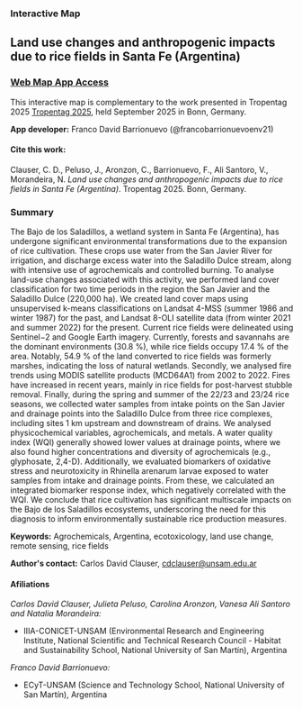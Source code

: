 ### Interactive Map
## Land use changes and anthropogenic impacts due to rice fields in Santa Fe (Argentina)

### **[Web Map App Access](https://francobarrionuevoenv21.github.io/LUC_RiceFields_SantaFe_WebMapApp/)** 


This interactive map is complementary to the work presented in Tropentag 2025
[Tropentag 2025](https://www.tropentag.de/conference/general.php), held September 2025 in Bonn, Germany.

**App developer:** Franco David Barrionuevo (@francobarrionuevoenv21)


#### Cite this work:

Clauser, C. D., Peluso, J., Aronzon, C., Barrionuevo, F., Ali Santoro, V., Morandeira, N. *Land use changes and anthropogenic impacts due to rice fields in Santa Fe (Argentina)*. Tropentag 2025. Bonn, Germany. 


### Summary

The Bajo de los Saladillos, a wetland system in Santa Fe (Argentina), has undergone significant environmental transformations due to the expansion of rice cultivation. These crops use water from the San Javier River for irrigation, and discharge excess water into the Saladillo Dulce stream, along with intensive use of agrochemicals and controlled burning. To analyse land-use changes associated with this activity, we performed land cover classification for two time periods in the region  the San Javier and the Saladillo Dulce (220,000 ha). We created land cover maps using unsupervised k-means classifications on Landsat 4-MSS (summer 1986 and winter 1987) for the past, and Landsat 8-OLI satellite data (from winter 2021 and summer 2022) for the present. Current rice fields were delineated using Sentinel−2 and Google Earth imagery. Currently, forests and savannahs are the dominant environments (30.8 %), while rice fields occupy 17.4 % of the area. Notably, 54.9 % of the land converted to rice fields was formerly marshes, indicating the loss of natural wetlands. Secondly, we analysed fire trends using MODIS satellite products (MCD64A1) from 2002 to 2022. Fires have increased in recent years, mainly in rice fields for post-harvest stubble removal. Finally, during the spring and summer of the 22/23 and 23/24 rice seasons, we collected water samples from intake points on the San Javier and drainage points into the Saladillo Dulce from three rice complexes, including sites 1 km upstream and downstream of drains. We analysed physicochemical variables, agrochemicals, and metals. A water quality index (WQI) generally showed lower values
at drainage points, where we also found higher concentrations and diversity of agrochemicals (e.g., glyphosate, 2,4-D). Additionally, we evaluated biomarkers of oxidative stress and neurotoxicity in Rhinella arenarum larvae exposed to water samples from intake and drainage points. From these, we calculated an integrated biomarker response index, which negatively correlated with the WQI. We conclude that rice cultivation has significant multiscale impacts on the Bajo de los Saladillos ecosystems, underscoring the need for this diagnosis to inform environmentally sustainable rice production measures.

**Keywords:** Agrochemicals, Argentina, ecotoxicology, land use change, remote sensing, rice fields

**Author's contact:** Carlos David Clauser, [cdclauser@unsam.edu.ar](mailto:cdclauser@unsam.edu.ar)


#### Afiliations

_Carlos David Clauser, Julieta Peluso, Carolina Aronzon, Vanesa Ali Santoro and Natalia Morandeira:_ 

- IIIA-CONICET-UNSAM (Environmental Research and Engineering Institute, National Scientific and Technical Research Council - Habitat and Sustainability School, National University of San Martín), Argentina
 
_Franco David Barrionuevo:_
- ECyT-UNSAM (Science and Technology School, National University of San Martín), Argentina